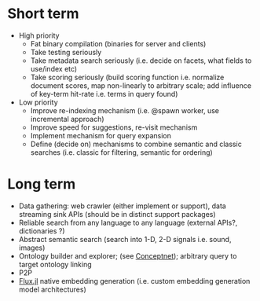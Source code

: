 # Short term
- High priority
    - Fat binary compilation (binaries for server and clients)
    - Take testing seriously
    - Take metadata search seriously (i.e. decide on facets, what fields to use/index etc)
    - Take scoring seriously (build scoring function i.e. normalize document scores, map non-linearly to arbitrary scale; add influence of key-term hit-rate i.e. terms in query found)
- Low priority
    - Improve re-indexing mechanism (i.e. @spawn worker, use incremental approach)
    - Improve speed for suggestions, re-visit mechanism
    - Implement mechanism for query expansion
    - Define (decide on) mechanisms to combine semantic and classic searches (i.e. classic for filtering, semantic for ordering)

# Long term
- Data gathering: web crawler (either implement or support), data streaming sink APIs (should be in distinct support packages)
- Reliable search from any language to any language (external APIs?, dictionaries ?)
- Abstract semantic search (search into 1-D, 2-D signals i.e. sound, images)
- Ontology builder and explorer; (see [Conceptnet](https://github.com/commonsense/conceptnet5)); arbitrary query to target ontology linking
- P2P
- [Flux.jl](https://github.com/FluxML/Flux.jl) native embedding generation (i.e. custom embedding generation model architectures)




